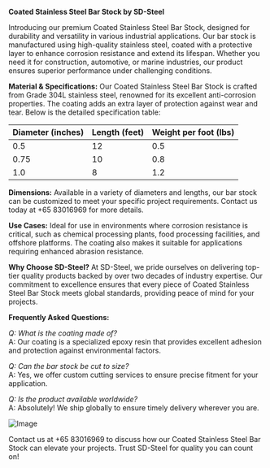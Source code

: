**Coated Stainless Steel Bar Stock by SD-Steel**

Introducing our premium Coated Stainless Steel Bar Stock, designed for durability and versatility in various industrial applications. Our bar stock is manufactured using high-quality stainless steel, coated with a protective layer to enhance corrosion resistance and extend its lifespan. Whether you need it for construction, automotive, or marine industries, our product ensures superior performance under challenging conditions.

**Material & Specifications:**
Our Coated Stainless Steel Bar Stock is crafted from Grade 304L stainless steel, renowned for its excellent anti-corrosion properties. The coating adds an extra layer of protection against wear and tear. Below is the detailed specification table:

| **Diameter (inches)** | **Length (feet)** | **Weight per foot (lbs)** |
|------------------------|-------------------|---------------------------|
| 0.5                    | 12                | 0.5                       |
| 0.75                   | 10                | 0.8                       |
| 1.0                    | 8                 | 1.2                       |

**Dimensions:**
Available in a variety of diameters and lengths, our bar stock can be customized to meet your specific project requirements. Contact us today at +65 83016969 for more details.

**Use Cases:**
Ideal for use in environments where corrosion resistance is critical, such as chemical processing plants, food processing facilities, and offshore platforms. The coating also makes it suitable for applications requiring enhanced abrasion resistance.

**Why Choose SD-Steel?**
At SD-Steel, we pride ourselves on delivering top-tier quality products backed by over two decades of industry expertise. Our commitment to excellence ensures that every piece of Coated Stainless Steel Bar Stock meets global standards, providing peace of mind for your projects.

**Frequently Asked Questions:**

*Q: What is the coating made of?*  
A: Our coating is a specialized epoxy resin that provides excellent adhesion and protection against environmental factors.

*Q: Can the bar stock be cut to size?*  
A: Yes, we offer custom cutting services to ensure precise fitment for your application.

*Q: Is the product available worldwide?*  
A: Absolutely! We ship globally to ensure timely delivery wherever you are.

![Image](https://github.com/user-attachments/assets/2567258e-e124-4816-932d-1809bd27ef0b)

Contact us at +65 83016969 to discuss how our Coated Stainless Steel Bar Stock can elevate your projects. Trust SD-Steel for quality you can count on!